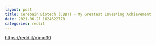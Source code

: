 ```yaml
--- 
layout: post 
title: Cerebain Biotech (CBBT) - My Greatest Investing Achievement 
date: 2021-06-25 1624622778 
categories: reddit 
--- 
```

https://redd.it/o7md30